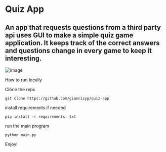 # Quiz App

## An app that requests questions from a third party api uses GUI to make a simple quiz game application. It keeps track of the correct answers and questions change in every game to keep it interesting.

![image](https://github.com/giannisyp/quiz-app/assets/119696474/bafb06a4-a9e4-49c4-8ddc-905d6de025f6)

How to run locally

Clone the repo
```
git clone https://github.com/giannisyp/quiz-app
```

install requirements if needed
```
pip install -r requirements. txt
```

run the main program

```
python main.py
```

Enjoy!
